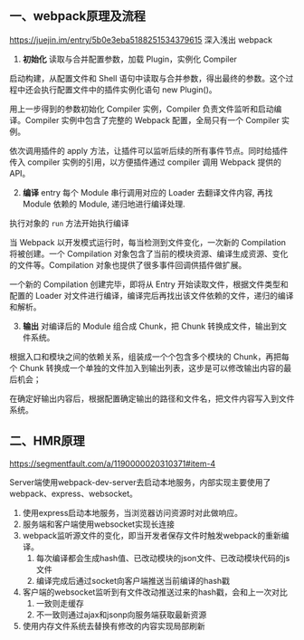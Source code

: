 ## 一、webpack原理及流程

https://juejin.im/entry/5b0e3eba5188251534379615  深入浅出 webpack

1. **初始化** 读取与合并配置参数，加载 Plugin，实例化 Compiler

启动构建，从配置文件和 Shell 语句中读取与合并参数，得出最终的参数。这个过程中还会执行配置文件中的插件实例化语句 new Plugin()。

用上一步得到的参数初始化 Compiler 实例，Compiler 负责文件监听和启动编译。Compiler 实例中包含了完整的 Webpack 配置，全局只有一个 Compiler 实例。

依次调用插件的 apply 方法，让插件可以监听后续的所有事件节点。同时给插件传入 compiler 实例的引用，以方便插件通过 compiler 调用 Webpack 提供的 API。

2. **编译** entry 每个 Module 串行调用对应的 Loader 去翻译文件内容, 再找 Module 依赖的 Module, 递归地进行编译处理. 

执行对象的 `run` 方法开始执行编译

当 Webpack 以开发模式运行时，每当检测到文件变化，一次新的 Compilation 将被创建。一个 Compilation 对象包含了当前的模块资源、编译生成资源、变化的文件等。Compilation 对象也提供了很多事件回调供插件做扩展。

一个新的 Compilation 创建完毕，即将从 Entry 开始读取文件，根据文件类型和配置的 Loader 对文件进行编译，编译完后再找出该文件依赖的文件，递归的编译和解析。

3. **输出** 对编译后的 Module 组合成 Chunk，把 Chunk 转换成文件，输出到文件系统。

根据入口和模块之间的依赖关系，组装成一个个包含多个模块的 Chunk，再把每个 Chunk 转换成一个单独的文件加入到输出列表，这步是可以修改输出内容的最后机会；

在确定好输出内容后，根据配置确定输出的路径和文件名，把文件内容写入到文件系统。

## 二、HMR原理

https://segmentfault.com/a/1190000020310371#item-4

Server端使用webpack-dev-server去启动本地服务，内部实现主要使用了webpack、express、websocket。

1. 使用express启动本地服务，当浏览器访问资源时对此做响应。
2. 服务端和客户端使用websocket实现长连接
3. webpack监听源文件的变化，即当开发者保存文件时触发webpack的重新编译。
   1) 每次编译都会生成hash值、已改动模块的json文件、已改动模块代码的js文件
   2) 编译完成后通过socket向客户端推送当前编译的hash戳
4. 客户端的websocket监听到有文件改动推送过来的hash戳，会和上一次对比
   1) 一致则走缓存
   2) 不一致则通过ajax和jsonp向服务端获取最新资源
5. 使用内存文件系统去替换有修改的内容实现局部刷新